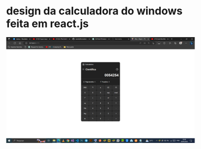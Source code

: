 # design da calculadora do windows feita em react.js
![Imagem](https://github.com/wonderfernando/calculadora/blob/main/Captura%20de%20Tela%20(87).png)
